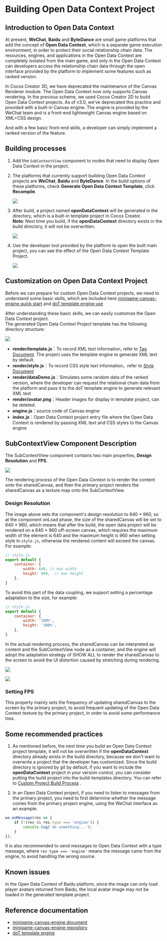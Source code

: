 # Building Open Data Context Project

## Introduction to Open Data Context

At present, **WeChat**, **Baidu** and **ByteDance** are small game platforms that add the concept of **Open Data Context**, which is a separate game execution environment, in order to protect their social relationship chain data. The resources, engines, and applications in the Open Data Context are completely isolated from the main game, and only in the Open Data Context can developers access the relationship chain data through the open interface provided by the platform to implement some features such as ranked version.

In Cocos Creator 3D, we have deprecated the maintenance of the Canvas Renderer module. The Open Data Context now only supports Canvas rendering.
In the previous scheme, we used Cocos Creator 2D to build Open Data Context projects. As of v3.0, we've deprecated this practice and provided with a built-in Canvas engine. The engine is provided by the WeChat team and is a front-end lightweight Canvas engine based on XML+CSS design.

And with a few basic front-end skills, a developer can simply implement a ranked version of the feature.

## Building processes

1. Add the `SubContextView` component to nodes that need to display Open Data Context in the project.

2. The platforms that currently support building Open Data Context projects are **WeChat**, **Baidu** and **ByteDance**. In the build options of these platforms, check **Generate Open Data Context Template**, click **Recompile**.

    ![](./build-open-data-context/generate-template.png)

3. After build, a project named **openDataContext** will be generated in the directory, which is a built-in template project in Cocos Creator.  
**Note**: Next time you build, if the **openDataContext** directory exists in the build directory, it will not be overwritten.

    ![](./build-open-data-context/build-output.png)

4. Use the developer tool provided by the platform to open the built main project, you can see the effect of the Open Data Context Template Project.

    ![](./build-open-data-context/show-in-devtool.png)

## Customization on Open Data Context Project

Before we can prepare for custom Open Data Context projects, we need to understand some basic skills, which are included here [minigame-canvas-engine quick start](https://wechat-miniprogram.github.io/minigame-canvas-engine/api/guide.html#%E5%AE%89%E8%A3%85) and [doT template engine use](http://olado.github.io/doT/?spm=a2c6h.12873639.0.0.36f45227oKu0XO)

After understanding these basic skills, we can easily customize the Open Data Context project.  
The generated Open Data Context Project template has the following directory structure:

![](./build-open-data-context/folder-structure.png)

- **render/template.js**：To record XML text information, refer to [Tag Document](https://wechat-miniprogram.github.io/minigame-canvas-engine/api/tags.html#%E6%A0%87%E7%AD%BE%E5%88%97%E8%A1%A8). The project uses the template engine to generate XML text by default.
- **render/style.js**：To record CSS style text information，refer to [Style Document](https://wechat-miniprogram.github.io/minigame-canvas-engine/api/style.html#%E5%B8%83%E5%B1%80)
- **render/dataDemo.js**：Simulates some random data of the ranked version, where the developer can request the relational chain data from the platform and pass it to the doT template engine to generate relevant XML text
- **render/avatar.png**：Header images for display in template project, can be deleted.
- **engine.js**：source code of Canvas engine
- **index.js**：Open Data Context project entry file where the Open Data Context is rendered by passing XML text and CSS styles to the Canvas engine

## SubContextView Component Description

The SubContextView component contains two main properties, **Design Resolution** and **FPS**.

![](./build-open-data-context/sub-context-view.png)

The rendering process of the Open Data Context is to render the content onto the sharedCanvas, and then the primary project renders the sharedCanvas as a texture map onto the SubContextView.  

### Design Resolution

The image above sets the component's design resolution to 640 * 960, so at the component onLoad phase, the size of the sharedCanvas will be set to 640 * 960, which means that after the build, the open data project will be rendered on a 640 * 960 off-screen canvas, which requires the maximum width of the element is 640 and the maximum height is 960 when setting style in `style.js`, otherwise the rendered content will exceed the canvas. For example:

```js
// style.js
export default {
    container: {
        width: 640, // max width
        height: 960,  // max height
    },
}
```

To avoid this part of the data coupling, we support setting a percentage adaptation to the size, for example:

```js
// style.js
export default {
    container: {
        width: '100%',
        height: '100%',
    },
}
```

In the actual rendering process, the sharedCanvas can be interpreted as content and the SubContextView node as a container, and the engine will adopt the adaptation strategy of SHOW ALL to render the sharedCanvas to the screen to avoid the UI distortion caused by stretching during rendering.

![](./build-open-data-context/adaption-1.png)

![](./build-open-data-context/adaption-2.png)

### Setting FPS

This property mainly sets the frequency of updating sharedCanvas to the screen by the primary project, to avoid frequent updating of the Open Data Context texture by the primary project, in order to avoid some performance loss.

## Some recommended practices

1. As mentioned before, the next time you build an Open Data Context project template, it will not be overwritten if the **openDataContext** directory already exists in the build directory, because we don't want to overwrite a project that the developer has customized. Since the build directory is ignored by git by default, if you want to include the **openDataContext** project in your version control, you can consider putting the build project into the build-templates directory. You can refer to [Custom Project Build Process](./custom-project-build-template.md) .

2. In an Open Data Context project, if you need to listen to messages from the primary project, you need to first determine whether the message comes from the primary project engine, using the WeChat interface as an example.

```js
wx.onMessage(res => {
    if (!(res && res.type === 'engine')) {
        console.log('do something...');
    }
});
```

It is also recommended to send messages to Open Data Context with a type message, where `res.type === 'engine'` means the message came from the engine, to avoid handling the wrong source.

## Known issues

In the Open Data Context of Baidu platform, since the image can only load player avatars returned from Baidu, the local avatar image may not be loaded in the generated template project.

## Reference documentation

- [minigame-canvas-engine document](https://wechat-miniprogram.github.io/minigame-canvas-engine/)
- [minigame-canvas-engine repository](https://github.com/wechat-miniprogram/minigame-canvas-engine)
- [doT template engine](http://olado.github.io/doT/?spm=a2c6h.12873639.0.0.36f45227oKu0XO)
